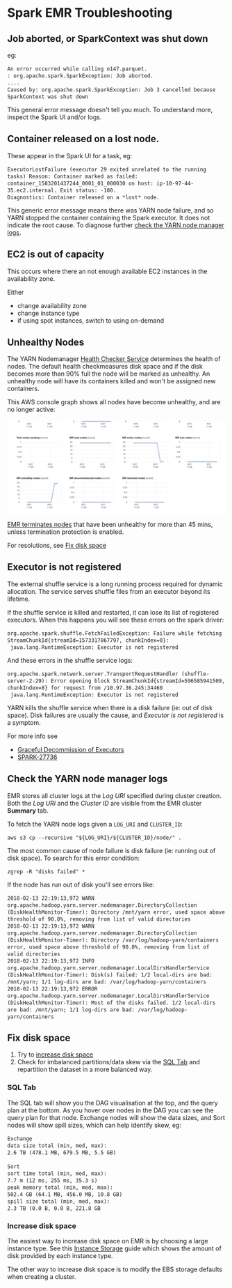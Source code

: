# Spark EMR Troubleshooting

## Job aborted, or SparkContext was shut down

eg:
```
An error occurred while calling o147.parquet.
: org.apache.spark.SparkException: Job aborted.
....
Caused by: org.apache.spark.SparkException: Job 3 cancelled because SparkContext was shut down
```

This general error message doesn't tell you much. To understand more, inspect the Spark UI and/or logs.

## Container released on a lost node.

These appear in the Spark UI for a task, eg:
```
ExecutorLostFailure (executor 29 exited unrelated to the running tasks) Reason: Container marked as failed:
container_1583201437244_0001_01_000030 on host: ip-10-97-44-35.ec2.internal. Exit status: -100.
Diagnostics: Container released on a *lost* node.
```	
This generic error message means there was YARN node failure, and so YARN stopped the container containing the Spark executor. It does not indicate the root cause. To diagnose further [check the YARN node manager logs](#Check-the-YARN-node-manager-logs).

## EC2 is out of capacity

This occurs where there an not enough available EC2 instances in the availability zone.

Either
* change availability zone
* change instance type
* if using spot instances, switch to using on-demand 

## Unhealthy Nodes

The YARN Nodemanager [Health Checker Service](https://hadoop.apache.org/docs/current/hadoop-yarn/hadoop-yarn-site/NodeManager.html#Health_Checker_Service) determines the health of nodes. The default health checkmeasures disk space and if the disk becomes more than 90% full the node will be marked as unhealthy. An unhealthy node will have its containers killed and won't be assigned new containers.

This AWS console graph shows all nodes have become unhealthy, and are no longer active:  

![AWS console with unhealthy nodes](spark-emr-troubleshooting-console-unhealthy-nodes.png)

[EMR terminates nodes](https://docs.aws.amazon.com/emr/latest/ManagementGuide/UsingEMR_TerminationProtection.html#emr-termination-protection-unhealthy) that have been unhealthy for more than 45 mins, unless termination protection is enabled.

For resolutions, see [Fix disk space](#Fix-disk-space)

## Executor is not registered

The external shuffle service is a long running process required for dynamic allocation. The service serves shuffle files from an executor beyond its lifetime.

If the shuffle service is killed and restarted, it can lose its list of registered executors.
When this happens you will see these errors on the spark driver:
```
org.apache.spark.shuffle.FetchFailedException: Failure while fetching StreamChunkId{streamId=1573317867797, chunkIndex=0}: 
 java.lang.RuntimeException: Executor is not registered
```

And these errors in the shuffle service logs:
```
org.apache.spark.network.server.TransportRequestHandler (shuffle-server-2-29): Error opening block StreamChunkId{streamId=596585941509, chunkIndex=8} for request from /10.97.36.245:34460
 java.lang.RuntimeException: Executor is not registered
```

YARN kills the shuffle service when there is a disk failure (ie: out of disk space). Disk failures are usually the cause, and *Executor is not registered* is a symptom.

For more info see
* [Graceful Decommission of Executors](https://spark.apache.org/docs/latest/job-scheduling.html#graceful-decommission-of-executors)
* [SPARK-27736](https://issues.apache.org/jira/browse/SPARK-27736)

## Check the YARN node manager logs

EMR stores all cluster logs at the _Log URI_ specified during cluster creation. Both the _Log URI_ and the _Cluster ID_ are visible from the EMR cluster **Summary** tab.

To fetch the YARN node logs given a `LOG_URI` and `CLUSTER_ID`:
```
aws s3 cp --recursive "${LOG_URI}/${CLUSTER_ID}/node/" . 
```

The most common cause of node failure is disk failure (ie: running out of disk space). To search for this error condition:
```
zgrep -R "disks failed" *
```

If the node has run out of disk you'll see errors like:

```
2018-02-13 22:19:13,972 WARN org.apache.hadoop.yarn.server.nodemanager.DirectoryCollection (DiskHealthMonitor-Timer): Directory /mnt/yarn error, used space above threshold of 90.0%, removing from list of valid directories
2018-02-13 22:19:13,972 WARN org.apache.hadoop.yarn.server.nodemanager.DirectoryCollection (DiskHealthMonitor-Timer): Directory /var/log/hadoop-yarn/containers error, used space above threshold of 90.0%, removing from list of valid directories
2018-02-13 22:19:13,972 INFO org.apache.hadoop.yarn.server.nodemanager.LocalDirsHandlerService (DiskHealthMonitor-Timer): Disk(s) failed: 1/2 local-dirs are bad: /mnt/yarn; 1/1 log-dirs are bad: /var/log/hadoop-yarn/containers
2018-02-13 22:19:13,972 ERROR org.apache.hadoop.yarn.server.nodemanager.LocalDirsHandlerService (DiskHealthMonitor-Timer): Most of the disks failed. 1/2 local-dirs are bad: /mnt/yarn; 1/1 log-dirs are bad: /var/log/hadoop-yarn/containers
```

## Fix disk space

1. Try to [increase disk space](#increase-disk-space)
1. Check for imbalanced partitions/data skew via the [SQL Tab](#SQL-Tab) and repartition the dataset in a more balanced way.

### SQL Tab

The SQL tab will show you the DAG visualisation at the top, and the query plan at the bottom. As you hover over nodes in the DAG you can see the query plan for that node. Exchange nodes will show the data sizes, and Sort nodes will show spill sizes, which can help identify skew, eg:

```
Exchange
data size total (min, med, max): 
2.6 TB (478.1 MB, 679.5 MB, 5.5 GB)

Sort
sort time total (min, med, max): 
7.7 m (12 ms, 255 ms, 35.3 s)
peak memory total (min, med, max): 
502.4 GB (64.1 MB, 456.0 MB, 10.8 GB)
spill size total (min, med, max): 
2.3 TB (0.0 B, 0.0 B, 221.8 GB
```

### Increase disk space

The easiest way to increase disk space on EMR is by choosing a large instance type. See this [Instance Storage](https://docs.aws.amazon.com/emr/latest/ManagementGuide/emr-plan-storage.html) guide which shows the amount of disk provided by each instance type.

The other way to increase disk space is to modify the EBS storage defaults when creating a cluster.
